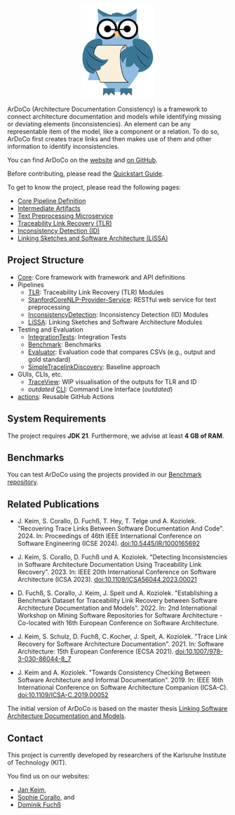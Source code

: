 
<p align="center">
 <img alt="ArDoCo" src="https://github.com/ArDoCo/.github/raw/main/profile/logo.png" height="210"/>
</p>

ArDoCo (Architecture Documentation Consistency) is a framework to connect architecture documentation and models while
identifying missing or deviating elements (inconsistencies). An element can be any representable item of the model, like
a component or a relation. To do so, ArDoCo first creates trace links and then makes use of them and other information
to identify inconsistencies.

You can find ArDoCo on the [website](https://ardoco.de) and [on GitHub](https://github.com/ArDoCo).

Before contributing, please read the [Quickstart Guide](quickstart).

<!-- JavaDocs can be found [here](https://ardoco.github.io/Core-Docs/). -->

To get to know the project, please read the following pages:

* [Core Pipeline Definition](pipeline)
* [Intermediate Artifacts](intermediate-artifacts)
* [Text Preprocessing Microservice](Text-Preprocessing-Microservice)
* [Traceability Link Recovery (TLR)](traceability-link-recovery)
* [Inconsistency Detection (ID)](inconsistency-detection)
* [Linking Sketches and Software Architecture (LiSSA)](LiSSA)

## Project Structure

* [Core](https://github.com/ArDoCo/Core): Core framework with framework and API definitions
* Pipelines
  * [TLR](https://github.com/ArDoCo/TLR): Traceability Link Recovery (TLR) Modules
  * [StanfordCoreNLP-Provider-Service](https://github.com/ArDoCo/StanfordCoreNLP-Provider-Service): RESTful web service for text preprocessing
  * [InconsistencyDetection](https://github.com/ArDoCo/InconsistencyDetection): Inconsistency Detection (ID) Modules
  * [LiSSA](https://github.com/ArDoCo/LiSSA): Linking Sketches and Software Architecture Modules
* Testing and Evaluation
  * [IntegrationTests](https://github.com/ArDoCo/IntegrationTests): Integration Tests
  * [Benchmark](https://github.com/ArDoCo/Benchmark): Benchmarks
  * [Evaluator](https://github.com/ArDoCo/Evaluator): Evaluation code that compares CSVs (e.g., output and gold standard)
  * [SimpleTracelinkDiscovery](https://github.com/ArDoCo/SimpleTracelinkDiscovery): Baseline approach
* GUIs, CLIs, etc.
  * [TraceView](https://github.com/ArDoCo/TraceView): WIP visualisation of the outputs for TLR and ID
  * *outdated* [CLI](https://github.com/ArDoCo/CLI): Command Line Interface (*outdated*)
* [actions](https://github.com/ArDoCo/actions): Reusable GitHub Actions

## System Requirements

The project requires **JDK 21**.
Furthermore, we advise at least **4 GB of RAM**.

## Benchmarks

You can test ArDoCo using the projects provided in our [Benchmark repository](https://github.com/ArDoCo/Benchmark).

## Related Publications

* J. Keim, S. Corallo, D. Fuchß, T. Hey, T. Telge und A. Koziolek. "Recovering Trace Links Between Software Documentation And Code". 2024. In: Proceedings of 46th IEEE International Conference on Software Engineering (ICSE 2024). [doi:10.5445/IR/1000165692](https://doi.org/10.5445/IR/1000165692/post)

* J. Keim, S. Corallo, D. Fuchß und A. Koziolek. "Detecting Inconsistencies in Software Architecture Documentation Using Traceability Link Recovery". 2023. In: IEEE 20th International Conference on Software Architecture (ICSA 2023). [doi:10.1109/ICSA56044.2023.00021](https://doi.org/10.1109/ICSA56044.2023.00021)

* D. Fuchß, S. Corallo, J. Keim, J. Speit und A. Koziolek. "Establishing a Benchmark Dataset for Traceability Link Recovery between Software Architecture Documentation and Models". 2022. In: 2nd International Workshop on Mining Software Repositories for Software Architecture - Co-located with 16th European Conference on Software Architecture.

* J. Keim, S. Schulz, D. Fuchß, C. Kocher, J. Speit, A. Koziolek. "Trace Link Recovery for Software Architecture Documentation". 2021. In: Software Architecture: 15th European Conference (ECSA 2021). [doi:10.1007/978-3-030-86044-8_7](https://doi.org/10.1007/978-3-030-86044-8_7)

* J. Keim and A. Koziolek. "Towards Consistency Checking Between Software Architecture and Informal Documentation". 2019. In: IEEE 16th International Conference on Software Architecture Companion (ICSA-C). [doi:10.1109/ICSA-C.2019.00052](https://doi.org/10.1109/ICSA-C.2019.00052)


The initial version of ArDoCo is based on the master thesis [Linking Software Architecture Documentation and Models](https://publikationen.bibliothek.kit.edu/1000126194).

## Contact

This project is currently developed by researchers of the Karlsruhe Institute of Technology (KIT).

You find us on our websites:

* [Jan Keim](https://mcse.kastel.kit.edu/staff_Keim_Jan.php),
* [Sophie Corallo](https://mcse.kastel.kit.edu/staff_sophie_corallo.php), and
* [Dominik Fuchß](https://mcse.kastel.kit.edu/staff_dominik_fuchss.php)
